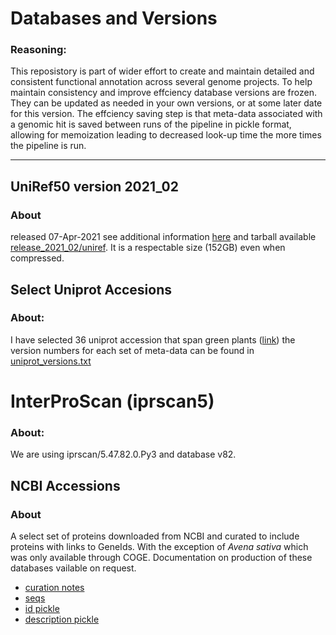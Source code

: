 
# Databases and Versions

### Reasoning:
This reposistory is part of wider effort to create and maintain detailed and consistent functional annotation across several genome projects. To help maintain consistency and improve effciency  database versions are frozen. They can be updated as needed in your own versions, or at some later date for this version. The effciency saving step is that meta-data associated with a genomic hit is saved  between runs of the pipeline in pickle format, allowing for memoization leading to decreased look-up time the more times the pipeline is run. 

-----------------------------------------

## UniRef50 version 2021_02
### About
released 07-Apr-2021 see additional information [here](https://ftp.uniprot.org/pub/databases/uniprot/previous_releases/release-2021_02/relnotes.txt) and tarball available [release_2021_02/uniref](https://ftp.uniprot.org/pub/databases/uniprot/previous_releases/release-2021_02/uniref/). It is a respectable size (152GB) even when compressed. 

## Select Uniprot Accesions
### About:
I have selected 36 uniprot accession that span green plants ([link](https://github.com/NDHall/CirrostratusGFA/blob/main/resources/uniprot_table.tsv)) the version numbers for each set of meta-data can be found in [uniprot_versions.txt](https://github.com/NDHall/CirrostratusGFA/blob/main/resources/uniprot_versions.txt)

# InterProScan (iprscan5)
### About: 
We are using iprscan/5.47.82.0.Py3 and database v82.

## NCBI Accessions
### About
A select set of proteins downloaded from NCBI and curated to include proteins with links to GeneIds. With the exception of _Avena sativa_ which was only available through COGE. Documentation on production of these databases vailable on request.
* [curation notes](https://docs.google.com/spreadsheets/d/1G_QFUXiFlAi772adg_6x7Mjv_xOhdsAK/edit?usp=sharing&ouid=110533873252875230607&rtpof=true&sd=true)
* [seqs](https://drive.google.com/file/d/1Gq7ADthvLnPCAWeRlayrsiC2sdDW6E1F/view?usp=sharing)
* [id pickle](https://drive.google.com/file/d/1GpOFpMyK9zJAvkwsq3BYTrtY8WVt5_hd/view?usp=sharing)
* [description pickle](https://drive.google.com/file/d/1GpRWUG8b6Keg9C-IkDv61zywN7LXqlKj/view?usp=sharing)



